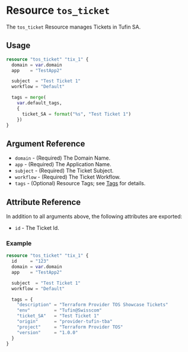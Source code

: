 # Resource `tos_ticket`

The `tos_ticket` Resource manages Tickets in Tufin SA.

## Usage

```terraform
resource "tos_ticket" "tix_1" {
  domain = var.domain
  app    = "TestApp2"

  subject  = "Test Ticket 1"
  workflow = "Default"

  tags = merge(
    var.default_tags,
    {
      ticket_SA = format("%s", "Test Ticket 1")
    })
}
```

## Argument Reference

* `domain` - (Required) The Domain Name.
* `app` - (Required) The Application Name.
* `subject` - (Required) The Ticket Subject.
* `workflow` - (Required) The Ticket Workflow.
* `tags` - (Optional) Resource Tags; see [Tags](tag.md) for details.

## Attribute Reference

In addition to all arguments above, the following attributes are exported:

* `id` - The Ticket Id.

### Example

```terraform
resource "tos_ticket" "tix_1" {
  id     = "123"
  domain = var.domain
  app    = "TestApp2"

  subject  = "Test Ticket 1"
  workflow = "Default"

  tags = {
    "description" = "Terraform Provider TOS Showcase Tickets"
    "env"         = "Tufin@Swisscom"
    "ticket_SA"   = "Test Ticket 1"
    "origin"      = "provider-tufin-tba"
    "project"     = "Terraform Provider TOS"
    "version"     = "1.0.0"
  }
}
```